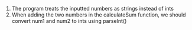 1. The program treats the inputted numbers as strings instead of ints
2. When adding the two numbers in the calculateSum function, we should convert num1 and num2 to ints using parseInt()
